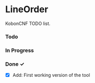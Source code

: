 # LineOrder

KobonCNF TODO list.

### Todo


### In Progress


### Done ✓

- [x] Add: First working version of the tool

